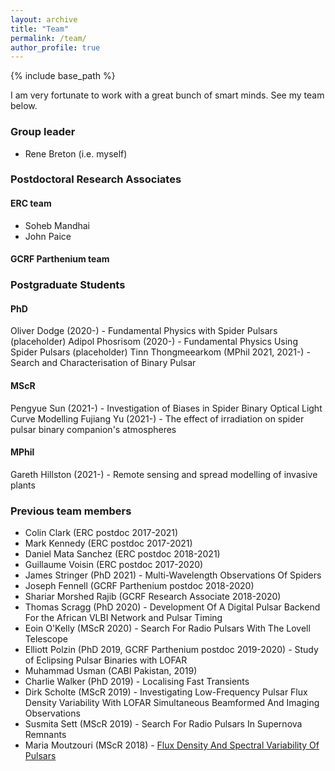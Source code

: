 ```yaml
---
layout: archive
title: "Team"
permalink: /team/
author_profile: true
---
```


{% include base_path %}

I am very fortunate to work with a great bunch of smart minds. See my team below.


### Group leader
* Rene Breton (i.e. myself)

### Postdoctoral Research Associates

#### ERC team
* Soheb Mandhai
* John Paice

#### GCRF Parthenium team

### Postgraduate Students
#### PhD
Oliver Dodge (2020-) - Fundamental Physics with Spider Pulsars (placeholder)
Adipol Phosrisom (2020-) - Fundamental Physics Using Spider Pulsars (placeholder)
Tinn Thongmeearkom (MPhil 2021, 2021-) - Search and Characterisation of Binary Pulsar

#### MScR
Pengyue Sun (2021-) - Investigation of Biases in Spider Binary Optical Light Curve Modelling
Fujiang Yu (2021-) - The effect of irradiation on spider pulsar binary companion's atmospheres

#### MPhil
Gareth Hillston (2021-) - Remote sensing and spread modelling of invasive plants


### Previous team members
* Colin Clark (ERC postdoc 2017-2021)
* Mark Kennedy (ERC postdoc 2017-2021)
* Daniel Mata Sanchez (ERC postdoc 2018-2021)
* Guillaume Voisin (ERC postdoc 2017-2020)
* James Stringer (PhD 2021) - Multi-Wavelength Observations Of Spiders
* Joseph Fennell (GCRF Parthenium postdoc 2018-2020)
* Shariar Morshed Rajib (GCRF Research Associate 2018-2020)
* Thomas Scragg (PhD 2020) - Development Of A Digital Pulsar Backend For the African VLBI Network and Pulsar Timing
* Eoin O'Kelly (MScR 2020) - Search For Radio Pulsars With The Lovell Telescope
* Elliott Polzin (PhD 2019, GCRF Parthenium postdoc 2019-2020) - Study of Eclipsing Pulsar Binaries with LOFAR
* Muhammad Usman (CABI Pakistan, 2019)
* Charlie Walker (PhD 2019) - Localising Fast Transients
* Dirk Scholte (MScR 2019) - Investigating Low-Frequency Pulsar Flux Density Variability With LOFAR Simultaneous Beamformed And Imaging Observations
* Susmita Sett (MScR 2019) - Search For Radio Pulsars In Supernova Remnants
* Maria Moutzouri (MScR 2018) - [Flux Density And Spectral Variability Of Pulsars](https://www.research.manchester.ac.uk/portal/en/theses/flux-density-and-spectral-variability-of-pulsars%40cf0e2c9e-3750-4ca4-9143-b9abfb843d46%41.html)

